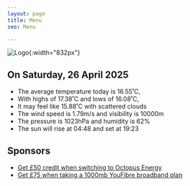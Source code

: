 ```yaml
---
layout: page
title: Menu
seo: Menu

---
```


![Logo](/images/logo.jpg){:width="832px"}

<!-- weather_marker starts -->
## On Saturday, 26 April 2025

- The average temperature today is 16.55˚C,
- With highs of 17.38˚C and lows of 16.08˚C,
- It may feel like 15.88˚C with scattered clouds
- The wind speed is 1.79m/s and visibility is 10000m
- The pressure is 1023hPa and humidity is 62%
- The sun will rise at 04:48 and set at 19:23

<!-- weather_marker ends -->

## Sponsors

- [Get £50 credit when switching to Octopus Energy](https://bit.ly/3oD1nnS)
- [Get £75 when taking a 1000mb YouFibre broadband plan](https://aklam.io/91zWhU?)
